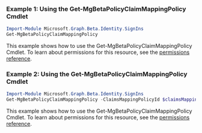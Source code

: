 ### Example 1: Using the Get-MgBetaPolicyClaimMappingPolicy Cmdlet
```powershell
Import-Module Microsoft.Graph.Beta.Identity.SignIns
Get-MgBetaPolicyClaimMappingPolicy
```
This example shows how to use the Get-MgBetaPolicyClaimMappingPolicy Cmdlet.
To learn about permissions for this resource, see the [permissions reference](/graph/permissions-reference).
### Example 2: Using the Get-MgBetaPolicyClaimMappingPolicy Cmdlet
```powershell
Import-Module Microsoft.Graph.Beta.Identity.SignIns
Get-MgBetaPolicyClaimMappingPolicy -ClaimsMappingPolicyId $claimsMappingPolicyId
```
This example shows how to use the Get-MgBetaPolicyClaimMappingPolicy Cmdlet.
To learn about permissions for this resource, see the [permissions reference](/graph/permissions-reference).
